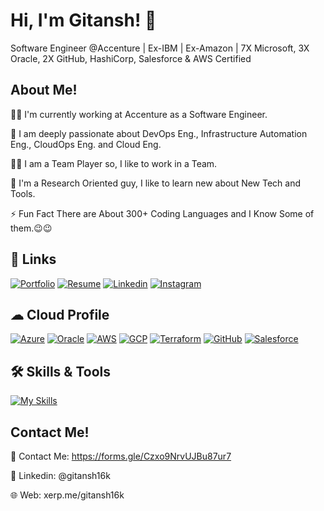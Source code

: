 
# Hi, I'm Gitansh! 👋

Software Engineer @Accenture | Ex-IBM | Ex-Amazon | 7X Microsoft, 3X Oracle, 2X GitHub, HashiCorp, Salesforce & AWS Certified

## About Me!

👩‍💻 I'm currently working at Accenture as a Software Engineer.

🧠 I am deeply passionate about DevOps Eng., Infrastructure Automation Eng., CloudOps Eng. and Cloud Eng.

👯‍♀️ I am a Team Player so, I like to work in a Team.

📖 I'm a Research Oriented guy, I like to learn new about New Tech and Tools. 

⚡️ Fun Fact There are About 300+ Coding Languages and I Know Some of them.😉😉

## 🔗 Links
[![Portfolio](https://img.shields.io/badge/my_portfolio-000?style=for-the-badge&logo=ko-fi&logoColor=white)](https://xerp.me/gitansh16k)
[![Resume](https://img.shields.io/badge/Resume-000?style=for-the-badge&logo=medium&logoColor=white)](https://zerp.me/olhPI)
[![Linkedin](https://img.shields.io/badge/linkedin-0A66C2?style=for-the-badge&logo=linkedin&logoColor=white)](https://www.linkedin.com/in/gitansh16k/)
[![Instagram](https://img.shields.io/badge/Instagram-black?style=for-the-badge&logo=instagram&logoColor=orange)](https://www.instagram.com/g.kapoor16/)

## ☁ Cloud Profile
[![Azure](https://img.shields.io/badge/azure-%230072C6.svg?style=for-the-badge&logo=microsoft&logoColor=white)](https://learn.microsoft.com/en-us/users/gitansh16k/transcript/vmzogczzx1le10o)
[![Oracle](https://img.shields.io/badge/Oracle-F80000?style=for-the-badge&logo=oracle&logoColor=white)](https://catalog-education.oracle.com/pls/certview/sharebadge?id=E8200656C0E816CC7AC0C2DAB96588030E35C716933625F7D3EE64C538EF840F)
[![AWS](https://img.shields.io/badge/AWS-%23FF9900.svg?style=for-the-badge&logo=amazon&logoColor=white)](https://coursera.org/verify/9YNRF9N664RZ)
[![GCP](https://img.shields.io/badge/qwiklabs-1DA1F2?style=for-the-badge&logo=qwiklabs&logoColor=white)](https://www.qwiklabs.com/public_profiles/1ccc44ec-8a48-4522-9d97-95ab85419b89)
[![Terraform](https://img.shields.io/badge/terraform-%235835CC.svg?style=for-the-badge&logo=terraform&logoColor=white)](https://www.credly.com/badges/ac5661c6-df85-4e1f-a0e8-725f12e6c6c5/)
[![GitHub](https://img.shields.io/badge/github-%23121011.svg?style=for-the-badge&logo=github&logoColor=white)](https://www.credly.com/badges/bf5d48f2-2f5f-4277-aff2-23e37da4f633/)
[![Salesforce](https://img.shields.io/badge/salesforce-FFFFFF.svg?style=for-the-badge&logo=salesforce&logoColor=blue)](https://www.salesforce.com/trailblazer/gitansh16k)

## 🛠 Skills & Tools
[![My Skills](https://skillicons.dev/icons?i=azure,aws,gcp,terraform,linux,ansible,vscode,bash,powershell,vim,cloudflare,python,cs,figma,windows,ubuntu,githubactions,jenkins,kubernetes,docker,git,bitbucket,postman,mysql,visualstudio,selenium,gherkin,nginx,maven,wordpress&perline=10)](https://skillicons.dev)

## Contact Me!

📧 Contact Me: https://forms.gle/Czxo9NrvUJBu87ur7

🏢 Linkedin: @gitansh16k

🌐 Web: xerp.me/gitansh16k
